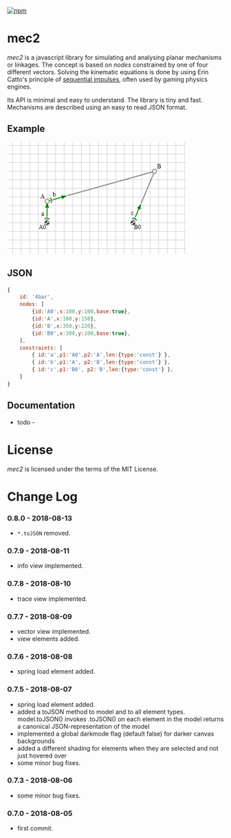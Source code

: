 [![npm](https://img.shields.io/npm/v/mec2.svg)](https://www.npmjs.com/package/mec2)

# mec2

*mec2* is a javascript library for simulating and analysing planar mechanisms or linkages. The concept is based on *nodes* constrained by one of four different vectors. Solving the kinematic equations is done by using Erin Catto's principle of [sequential impulses](http://box2d.org/downloads/), often used by gaming physics engines.

Its API is minimal and easy to understand. The library is tiny and fast. Mechanisms are described using an easy to read JSON format.

## Example

![first](./img/4bar.gif)

## JSON

```js
{
    id: '4bar',
    nodes: [
        {id:'A0',x:100,y:100,base:true},
        {id:'A',x:100,y:150},
        {id:'B',x:350,y:220},
        {id:'B0',x:300,y:100,base:true},
    ],
    constraints: [
        { id:'a',p1:'A0',p2:'A',len:{type:'const'} },
        { id:'b',p1:'A', p2:'B',len:{type:'const'} },
        { id:'c',p1:'B0', p2:'B',len:{type:'const'} },
    ]
}
```

## Documentation

- todo -

# License
*mec2* is licensed under the terms of the MIT License.

# Change Log

### 0.8.0 - 2018-08-13

* `*.toJSON` removed.

### 0.7.9 - 2018-08-11

* info view implemented.

### 0.7.8 - 2018-08-10

* trace view implemented.

### 0.7.7 - 2018-08-09

* vector view implemented.
* view elements added.

### 0.7.6 - 2018-08-08

* spring load element added.

### 0.7.5 - 2018-08-07

* spring load element added.
* added a toJSON method to model and to all element types. model.toJSON() invokes .toJSON() on each element in the model returns a canonical JSON-representation of the model
* implemented a global darkmode flag (default false) for darker canvas backgrounds
* added a different shading for elements when they are selected and not just hovered over
* some minor bug fixes.

### 0.7.3 - 2018-08-06

* some minor bug fixes.

### 0.7.0 - 2018-08-05

* first commit.

